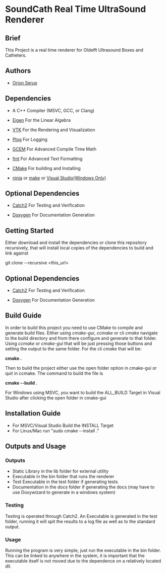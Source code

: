 # SoundCath Real Time UltraSound Renderer

## Brief

This Project is a real time renderer for Oldelft Ultrasound Boxes and Catheters.
## Authors

- [Orion Serup](orionserup@gmail.com)

## Dependencies

- A C++ Compiler (MSVC, GCC, or Clang)

- [Eigen](https://gitlab.com/libeigen/eigen.git) For the Linear Algebra

- [VTK](https://gitlab.kitware.com/vtk/vtk) For the Rendering and Visualization

- [Plog](https://github.com/SergiusTheBest/plog) For Logging

- [GCEM](https://github.com/kthohr/gcem) For Advanced Compile Time Math

- [fmt](https://github.com/fmtlib/fmt) For Advanced Text Formatting 

- [CMake](https://cmake.org/) For building and Installing

- [ninja](https://github.com/ninja-build/ninja) or [make](https://www.gnu.org/software/make/) or [Visual Studio(Windows Only)](https://visualstudio.microsoft.com/)

## Optional Dependencies

- [Catch2](https://github.com/catchorg/Catch2) For Testing and Verification

- [Doxygen](https://www.doxygen.nl) For Documentation Generation


## Getting Started

Either download and install the dependencies or clone this repository recursively, that will install local copies of the dependencies to build and link against

git clone --recursive <this_url>

## Optional Dependencies

- [Catch2](https://github.com/catchorg/Catch2) For Testing and Verification

- [Doxygen](https://www.doxygen.nl) For Documentation Generation

## Build Guide
In order to build this project you need to use CMake to compile and generate build files. Either using _cmake-gui_, _ccmake_ or cli _cmake_ navigate to the build directory and from there configure and generate to that folder. Using _ccmake_ or _cmake-gui_ that will be just pressing those buttons and setting the output to the same folder. For the cli _cmake_ that will be:

__cmake .__

Then to build the project either use the open folder option in cmake-gui or quit in ccmake. The command to build the file is

__cmake --build .__

For Windows using MSVC, you want to build the ALL_BUILD Target in Visual Studio after clicking the open folder in cmake-gui
## Installation Guide
   - For MSVC/Visual Studio Build the INSTALL Target
   - For Linux/Mac run "sudo cmake --install ."
## Outputs and Usage 
### Outputs
- Static Library in the lib folder for external utility 
- Executable in the bin folder that runs the renderer
- Test Executable in the test folder if generating tests
- Documentation in the docs folder if generating the docs (may have to use Doxywizard to generate in a windows system)
### Testing
Testing is operated through Catch2. An Executable is generated in the test folder, running it will spit the results to a log file as well as to the standard output.

### Usage
Running the program is very simple, just run the executable in the bin folder. This can be linked to anywhere in the system, it is important that the executable itself is not moved due to the dependence on a relatively located dll.
